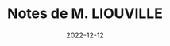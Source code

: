 ---
title: "Notes de M. LIOUVILLE"
collection: documents
permalink: /documents/notes-de-m-liouville
date: 2022-12-12
paperurl: '/files/notes_de_m_liouville.pdf'
overleaf: 'https://www.overleaf.com/read/tyfjpncyyrws'
citation: "Sur la limite vers laquelle tend l'expression (1+1/m)^m lorsque m augmente indéfiniment. M. NAVIER. Résumé des Leçons d’Analyse données à l’École polytechnique.
Victor Dalmont, 1856, p. 321-325."
---